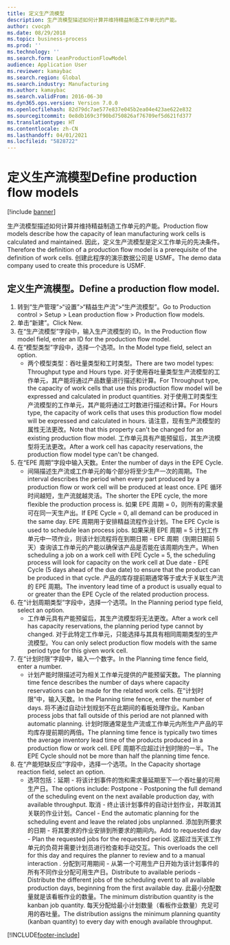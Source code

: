 ```yaml
---
title: 定义生产流模型
description: 生产流模型描述如何计算并维持精益制造工作单元的产能。
author: cvocph
ms.date: 08/29/2018
ms.topic: business-process
ms.prod: ''
ms.technology: ''
ms.search.form: LeanProductionFlowModel
audience: Application User
ms.reviewer: kamaybac
ms.search.region: Global
ms.search.industry: Manufacturing
ms.author: kamaybac
ms.search.validFrom: 2016-06-30
ms.dyn365.ops.version: Version 7.0.0
ms.openlocfilehash: 82d79dc7ae577e837e045b2ea04e423ae622e832
ms.sourcegitcommit: 0e8db169c3f90bd750826af76709ef5d621fd377
ms.translationtype: HT
ms.contentlocale: zh-CN
ms.lasthandoff: 04/01/2021
ms.locfileid: "5828722"
---
```

# <a name="define-production-flow-models"></a><span data-ttu-id="30f88-103">定义生产流模型</span><span class="sxs-lookup"><span data-stu-id="30f88-103">Define production flow models</span></span>

[!include [banner](../../includes/banner.md)]

<span data-ttu-id="30f88-104">生产流模型描述如何计算并维持精益制造工作单元的产能。</span><span class="sxs-lookup"><span data-stu-id="30f88-104">Production flow models describe how the capacity of lean manufacturing work cells is calculated and maintained.</span></span> <span data-ttu-id="30f88-105">因此，定义生产流模型是定义工作单元的先决条件。</span><span class="sxs-lookup"><span data-stu-id="30f88-105">Therefore the definition of a production flow model is a prerequisite of the definition of work cells.</span></span> <span data-ttu-id="30f88-106">创建此程序的演示数据公司是 USMF。</span><span class="sxs-lookup"><span data-stu-id="30f88-106">The demo data company used to create this procedure is USMF.</span></span>


## <a name="define-a-production-flow-model"></a><span data-ttu-id="30f88-107">定义生产流模型。</span><span class="sxs-lookup"><span data-stu-id="30f88-107">Define a production flow model.</span></span> 
1. <span data-ttu-id="30f88-108">转到“生产管理”>“设置”>“精益生产流”>“生产流模型”。</span><span class="sxs-lookup"><span data-stu-id="30f88-108">Go to Production control > Setup > Lean production flow > Production flow models.</span></span>
2. <span data-ttu-id="30f88-109">单击“新建”。</span><span class="sxs-lookup"><span data-stu-id="30f88-109">Click New.</span></span>
3. <span data-ttu-id="30f88-110">在“生产流模型”字段中，输入生产流模型的 ID。</span><span class="sxs-lookup"><span data-stu-id="30f88-110">In the Production flow model field, enter an ID for the production flow model.</span></span>
4. <span data-ttu-id="30f88-111">在“模型类型”字段中，选择一个选项。</span><span class="sxs-lookup"><span data-stu-id="30f88-111">In the Model type field, select an option.</span></span>
    * <span data-ttu-id="30f88-112">两个模型类型：吞吐量类型和工时类型。</span><span class="sxs-lookup"><span data-stu-id="30f88-112">There are two model types: Throughput type and Hours type.</span></span> <span data-ttu-id="30f88-113">对于使用吞吐量类型生产流模型的工作单元，其产能将通过产品数量进行描述和计算。</span><span class="sxs-lookup"><span data-stu-id="30f88-113">For Throughput type, the capacity of work cells that use this production flow model will be expressed and calculated in product quantities.</span></span> <span data-ttu-id="30f88-114">对于使用工时类型生产流模型的工作单元，其产能将通过工时数进行描述和计算。</span><span class="sxs-lookup"><span data-stu-id="30f88-114">For Hours type, the capacity of work cells that uses this production flow model will be expressed and calculated in hours.</span></span> <span data-ttu-id="30f88-115">请注意，现有生产流模型的属性无法更改。</span><span class="sxs-lookup"><span data-stu-id="30f88-115">Note that this property can't be changed for an existing production flow model.</span></span> <span data-ttu-id="30f88-116">工作单元具有产能预留后，其生产流模型将无法更改。</span><span class="sxs-lookup"><span data-stu-id="30f88-116">After a work cell has capacity reservations, the production flow model type can't be changed.</span></span>  
5. <span data-ttu-id="30f88-117">在“EPE 周期”字段中输入天数。</span><span class="sxs-lookup"><span data-stu-id="30f88-117">Enter the number of days in the EPE Cycle.</span></span>
    * <span data-ttu-id="30f88-118">间隔描述生产流或工作单元的每个部分将至少生产一次的周期。</span><span class="sxs-lookup"><span data-stu-id="30f88-118">The interval describes the period when every part produced by a production flow or work cell will be produced at least once.</span></span> <span data-ttu-id="30f88-119">EPE 循环时间越短，生产流就越灵活。</span><span class="sxs-lookup"><span data-stu-id="30f88-119">The shorter the EPE cycle, the more flexible the production process is.</span></span> <span data-ttu-id="30f88-120">如果 EPE 周期 = 0，则所有的需求量可在同一天生产出。</span><span class="sxs-lookup"><span data-stu-id="30f88-120">If EPE Cycle = 0, all demand can be produced in the same day.</span></span> <span data-ttu-id="30f88-121">EPE 周期用于安排精益流程作业计划。</span><span class="sxs-lookup"><span data-stu-id="30f88-121">The EPE Cycle is used to schedule lean process jobs.</span></span> <span data-ttu-id="30f88-122">如果采用 EPE 周期 = 5 计划工作单元中一项作业，则该计划流程将在到期日期 - EPE 周期（到期日期前 5 天）查询该工作单元的产能以确保该产品是否能在该周期内生产。</span><span class="sxs-lookup"><span data-stu-id="30f88-122">When scheduling a job on a work cell with EPE Cycle = 5, the scheduling process will look for capacity on the work cell at Due date - EPE Cycle (5 days ahead of the due date) to ensure that the product can be produced in that cycle.</span></span> <span data-ttu-id="30f88-123">产品的库存提前期通常等于或大于关联生产流的 EPE 周期。</span><span class="sxs-lookup"><span data-stu-id="30f88-123">The inventory lead time of a product is usually equal to or greater than the EPE Cycle of the related production process.</span></span>  
6. <span data-ttu-id="30f88-124">在“计划周期类型”字段中，选择一个选项。</span><span class="sxs-lookup"><span data-stu-id="30f88-124">In the Planning period type field, select an option.</span></span>
    * <span data-ttu-id="30f88-125">工作单元具有产能预留后，其生产流模型将无法更改。</span><span class="sxs-lookup"><span data-stu-id="30f88-125">After a work cell has capacity reservations, the planning period type cannot by changed.</span></span> <span data-ttu-id="30f88-126">对于此特定工作单元，只能选择与其具有相同周期类型的生产流模型。</span><span class="sxs-lookup"><span data-stu-id="30f88-126">You can only select production flow models with the same period type for this given work cell.</span></span>  
7. <span data-ttu-id="30f88-127">在“计划时限”字段中，输入一个数字。</span><span class="sxs-lookup"><span data-stu-id="30f88-127">In the Planning time fence field, enter a number.</span></span>
    * <span data-ttu-id="30f88-128">计划产能时限描述可为相关工作单元提供的产能预留天数。</span><span class="sxs-lookup"><span data-stu-id="30f88-128">The planning time fence describes the number of days where capacity reservations can be made for the related work cells.</span></span> <span data-ttu-id="30f88-129">在“计划时限”中，输入天数。</span><span class="sxs-lookup"><span data-stu-id="30f88-129">In the Planning time fence, enter the number of days.</span></span>   <span data-ttu-id="30f88-130">将不通过自动计划规划不在此期间的看板处理作业。</span><span class="sxs-lookup"><span data-stu-id="30f88-130">Kanban process jobs that fall outside of this period are not planned with automatic planning.</span></span> <span data-ttu-id="30f88-131">计划时限通常是生产流或工作单元内所生产产品的平均库存提前期的两倍。</span><span class="sxs-lookup"><span data-stu-id="30f88-131">The planning time fence is typically two times the average inventory lead time of the products produced in a production flow or work cell.</span></span> <span data-ttu-id="30f88-132">EPE 周期不应超过计划时隙的一半。</span><span class="sxs-lookup"><span data-stu-id="30f88-132">The EPE Cycle should not be more than half the planning time fence.</span></span>     
8. <span data-ttu-id="30f88-133">在“产能短缺反应”字段中，选择一个选项。</span><span class="sxs-lookup"><span data-stu-id="30f88-133">In the Capacity shortage reaction field, select an option.</span></span>
    * <span data-ttu-id="30f88-134">选项包括：延期 - 将该计划事件的饱和需求量延期至下一个吞吐量的可用生产日。</span><span class="sxs-lookup"><span data-stu-id="30f88-134">The options include:   Postpone - Postponing the full demand of the scheduling event on the next available production day, with available throughput.</span></span> <span data-ttu-id="30f88-135">取消 - 终止该计划事件的自动计划作业，并取消其关联的作业计划。</span><span class="sxs-lookup"><span data-stu-id="30f88-135">Cancel - End the automatic planning for the scheduling event and leave the related jobs unplanned.</span></span>   <span data-ttu-id="30f88-136">添加到所要求的日期 - 将其要求的作业安排到所要求的期间内。</span><span class="sxs-lookup"><span data-stu-id="30f88-136">Add to requested day - Plan the requested jobs for the requested period.</span></span> <span data-ttu-id="30f88-137">这超过当天该工作单元的负荷并需要计划员进行检查和手动交互。</span><span class="sxs-lookup"><span data-stu-id="30f88-137">This overloads the cell for this day and requires the planner to review and to a manual interaction .</span></span>   <span data-ttu-id="30f88-138">分配到可用期间 - 从第一个可用生产日开始为该计划事件的所有不同作业分配可用生产日。</span><span class="sxs-lookup"><span data-stu-id="30f88-138">Distribute to available periods - Distribute the different jobs of the scheduling event to all available production days, beginning from the first available day.</span></span> <span data-ttu-id="30f88-139">此最小分配数量就是该看板作业的数量。</span><span class="sxs-lookup"><span data-stu-id="30f88-139">The minimum distribution quantity is the kanban job quantity.</span></span> <span data-ttu-id="30f88-140">每天分配给最小计划数量（看板作业数量）充足可用的吞吐量。</span><span class="sxs-lookup"><span data-stu-id="30f88-140">The distribution assigns the minimum planning quantity (kanban quantity) to every day with enough available throughput.</span></span>  



[!INCLUDE[footer-include](../../../includes/footer-banner.md)]